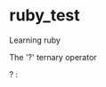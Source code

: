# ruby_test
Learning ruby

The '?' ternary operator

<condition> ? <result if condition is true> : <result if condition is false>
